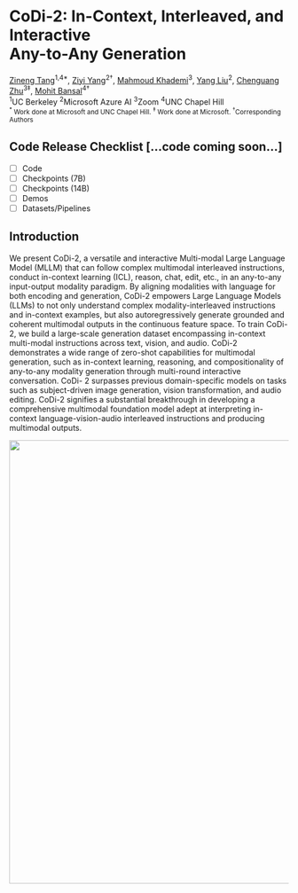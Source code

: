 <h1 class="title is-1 publication-title">CoDi-2: In-Context, Interleaved, and Interactive<br> Any-to-Any Generation</h1>
          <div class="is-size-5 publication-authors">
            <span class="author-block">
              <a href="https://zinengtang.github.io/">Zineng Tang</a><sup>1,4*</sup>,</span>
            <span class="author-block">
              <a href="https://ziyi-yang.github.io/">Ziyi Yang</a><sup>2†</sup>,</span>
            <span class="author-block">
			<span class="author-block">
			  <a href="https://www.microsoft.com/en-us/research/people/mkhademi/">Mahmoud Khademi</a><sup>3</sup>,</span>
			<span class="author-block">
			<span class="author-block">
			  <a href="https://nlp-yang.github.io/">Yang Liu</a><sup>2</sup>,</span>
			<span class="author-block">
              <a href="https://scholar.google.com/citations?user=1b2kKWoAAAAJ&hl=en">Chenguang Zhu</a><sup>3‡</sup>,
            </span>
            <span class="author-block">
              <a href="https://www.cs.unc.edu/~mbansal/">Mohit Bansal</a><sup>4†</sup>
            </span>
          </div>
<div class="is-size-5 publication-authors">
	<span class="author-block"><sup>1</sup>UC Berkeley</span>
	<span class="author-block"><sup>2</sup>Microsoft Azure AI</span>
        <span class="author-block"><sup>3</sup>Zoom</span>
	<span class="author-block"><sup>4</sup>UNC Chapel Hill</span>
	<br>
	<span class="author-block"><small><sup>*</sup> Work done at Microsoft and UNC Chapel Hill. <sup>‡</sup> Work done at Microsoft. <sup>†</sup>Corresponding Authors</span></small>
 </div>

## Code Release Checklist [...code coming soon...] 

- [ ] Code
- [ ] Checkpoints (7B)
- [ ] Checkpoints (14B)
- [ ] Demos
- [ ] Datasets/Pipelines
      
## Introduction 

We present CoDi-2, a versatile and interactive Multi-modal Large Language Model (MLLM) that can follow complex multimodal interleaved instructions, conduct in-context learning (ICL), reason, chat, edit, etc., in an any-to-any input-output modality paradigm. By aligning modalities with language for both encoding and generation, CoDi-2 empowers Large Language Models (LLMs) to not only understand complex modality-interleaved instructions and in-context examples, but also autoregressively generate grounded and coherent multimodal outputs in the continuous feature space. To train CoDi-2, we build a large-scale generation dataset encompassing in-context multi-modal instructions across text, vision, and audio. CoDi-2 demonstrates a wide range of zero-shot capabilities for multimodal generation, such as in-context learning, reasoning, and compositionality of any-to-any modality generation through multi-round interactive conversation. CoDi- 2 surpasses previous domain-specific models on tasks such as subject-driven image generation, vision transformation, and audio editing. CoDi-2 signifies a substantial breakthrough in developing a comprehensive multimodal foundation model adept at interpreting in-context language-vision-audio interleaved instructions and producing multimodal outputs.

<p align="center">
  <img align="middle" width="800" src="assets/teaser.gif"/>
</p>
